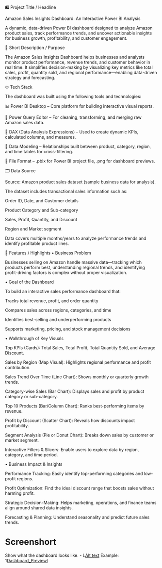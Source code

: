 🛍️ Project Title / Headline

Amazon Sales Insights Dashboard: An Interactive Power BI Analysis

A dynamic, data-driven Power BI dashboard designed to analyze Amazon product sales, track performance trends, and uncover actionable insights for business growth, profitability, and customer engagement.

📖 Short Description / Purpose

The Amazon Sales Insights Dashboard helps businesses and analysts monitor product performance, revenue trends, and customer behavior in real time. It simplifies decision-making by visualizing key metrics like total sales, profit, quantity sold, and regional performance—enabling data-driven strategy and forecasting.

⚙️ Tech Stack

The dashboard was built using the following tools and technologies:

📊 Power BI Desktop – Core platform for building interactive visual reports.

🧹 Power Query Editor – For cleaning, transforming, and merging raw Amazon sales data.

🧠 DAX (Data Analysis Expressions) – Used to create dynamic KPIs, calculated columns, and measures.

🧩 Data Modeling – Relationships built between product, category, region, and time tables for cross-filtering.

📁 File Format – .pbix for Power BI project file, .png for dashboard previews.

🗂️ Data Source

Source: Amazon product sales dataset (sample business data for analysis).

The dataset includes transactional sales information such as:

Order ID, Date, and Customer details

Product Category and Sub-category

Sales, Profit, Quantity, and Discount

Region and Market segment

Data covers multiple months/years to analyze performance trends and identify profitable product lines.

🌟 Features / Highlights
• Business Problem

Businesses selling on Amazon handle massive data—tracking which products perform best, understanding regional trends, and identifying profit-driving factors is complex without proper visualization.

• Goal of the Dashboard

To build an interactive sales performance dashboard that:

Tracks total revenue, profit, and order quantity

Compares sales across regions, categories, and time

Identifies best-selling and underperforming products

Supports marketing, pricing, and stock management decisions

• Walkthrough of Key Visuals

Top KPIs (Cards): Total Sales, Total Profit, Total Quantity Sold, and Average Discount.

Sales by Region (Map Visual): Highlights regional performance and profit contribution.

Sales Trend Over Time (Line Chart): Shows monthly or quarterly growth trends.

Category-wise Sales (Bar Chart): Displays sales and profit by product category or sub-category.

Top 10 Products (Bar/Column Chart): Ranks best-performing items by revenue.

Profit by Discount (Scatter Chart): Reveals how discounts impact profitability.

Segment Analysis (Pie or Donut Chart): Breaks down sales by customer or market segment.

Interactive Filters & Slicers: Enable users to explore data by region, category, and time period.

• Business Impact & Insights

Performance Tracking: Easily identify top-performing categories and low-profit regions.

Profit Optimization: Find the ideal discount range that boosts sales without harming profit.

Strategic Decision-Making: Helps marketing, operations, and finance teams align around shared data insights.

Forecasting & Planning: Understand seasonality and predict future sales trends.

# Screenshort

Show what the dashboard looks like. - L[Alt text](https://github.com/username/repo/assets/image.png)
Example: 1[Dashboard_Previewl](https://github.com/ankesh4283/Amazon-Sales-Insights-Dashboard/blob/main/Sales%20Analysis.png)



